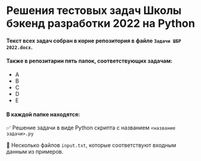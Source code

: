# Решения тестовых задач Школы бэкенд разработки 2022 на Python

#### Текст всех задач собран в корне репозитория в файле `Задачи ШБР 2022.docx`.

#### Также в репозитарии пять папок, соответствующих задачам:
- A
- B
- C
- D
- E

#### В каждой папке находятся:

:white_check_mark: Решение задачи в виде Python скрипта с названием `<название задачи>.py`

:page_facing_up: Несколько файлов `input.txt`, которые соответствуют входным данным из примеров.
